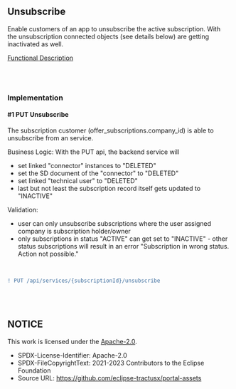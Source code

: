 ## Unsubscribe

Enable customers of an app to unsubscribe the active subscription.
With the unsubscription connected objects (see details below) are getting inactivated as well.

[Functional Description](/docs/05.%20Service(s)/03.%20Service%20Subscription/04.%20Service%20Unsubscribe.md)

<br>
<br>

### Implementation 

#### #1 PUT Unsubscribe

The subscription customer (offer_subscriptions.company_id) is able to unsubscribe from an service.
<br>

Business Logic:
With the PUT api, the backend service will
* set linked "connector" instances to "DELETED"
* set the SD document of the "connector" to "DELETED"
* set linked "technical user" to "DELETED"
* last but not least the subscription record itself gets updated to "INACTIVE"

Validation:
* user can only unsubscribe subscriptions where the user assigned company is subscription holder/owner
* only subscriptions in status "ACTIVE" can get set to "INACTIVE" - other status subscriptions will result in an error "Subscription in wrong status. Action not possible."

<br>

```diff
! PUT /api/services/{subscriptionId}/unsubscribe
```

<br>
<br>

## NOTICE

This work is licensed under the [Apache-2.0](https://www.apache.org/licenses/LICENSE-2.0).

- SPDX-License-Identifier: Apache-2.0
- SPDX-FileCopyrightText: 2021-2023 Contributors to the Eclipse Foundation
- Source URL: https://github.com/eclipse-tractusx/portal-assets
